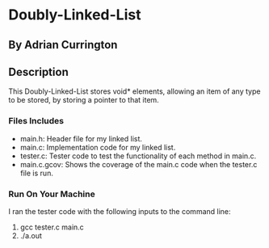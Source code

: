 # Doubly-Linked-List
## By Adrian Currington

## Description
This Doubly-Linked-List stores void* elements, allowing an item of any type to be stored, by storing a pointer to that item.

### Files Includes
- main.h: Header file for my linked list.
- main.c: Implementation code for my linked list.
- tester.c: Tester code to test the functionality of each method in main.c.
- main.c.gcov: Shows the coverage of the main.c code when the tester.c file is run.

### Run On Your Machine
I ran the tester code with the following inputs to the command line:
1. gcc tester.c main.c
2. ./a.out

